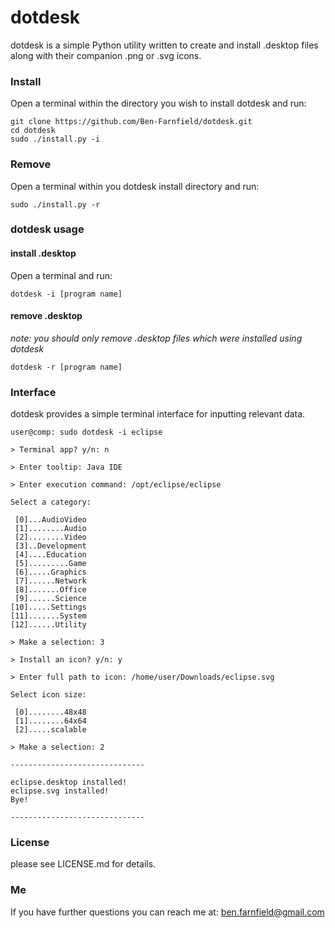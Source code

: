# dotdesk

dotdesk is a simple Python utility written to create and install .desktop files along with their companion .png or .svg icons.

### Install
Open a terminal within the directory you wish to install dotdesk and run:
```
git clone https://github.com/Ben-Farnfield/dotdesk.git
cd dotdesk
sudo ./install.py -i
```

### Remove
Open a terminal within you dotdesk install directory and run:
```
sudo ./install.py -r
```

### dotdesk usage

#### install .desktop
Open a terminal and run:
```
dotdesk -i [program name]
```

#### remove .desktop
*note: you should only remove .desktop files which were installed using dotdesk*
```
dotdesk -r [program name]
```

### Interface

dotdesk provides a simple terminal interface for inputting relevant data.

```
user@comp: sudo dotdesk -i eclipse

> Terminal app? y/n: n

> Enter tooltip: Java IDE

> Enter execution command: /opt/eclipse/eclipse

Select a category:

 [0]...AudioVideo
 [1]........Audio
 [2]........Video
 [3]..Development
 [4]....Education
 [5].........Game
 [6].....Graphics
 [7]......Network
 [8].......Office
 [9]......Science
[10].....Settings
[11].......System
[12]......Utility

> Make a selection: 3

> Install an icon? y/n: y

> Enter full path to icon: /home/user/Downloads/eclipse.svg

Select icon size:

 [0]........48x48
 [1]........64x64
 [2].....scalable

> Make a selection: 2

------------------------------

eclipse.desktop installed!
eclipse.svg installed!
Bye!

------------------------------

```

### License

please see LICENSE.md for details.

### Me

If you have further questions you can reach me at:
ben.farnfield@gmail.com
